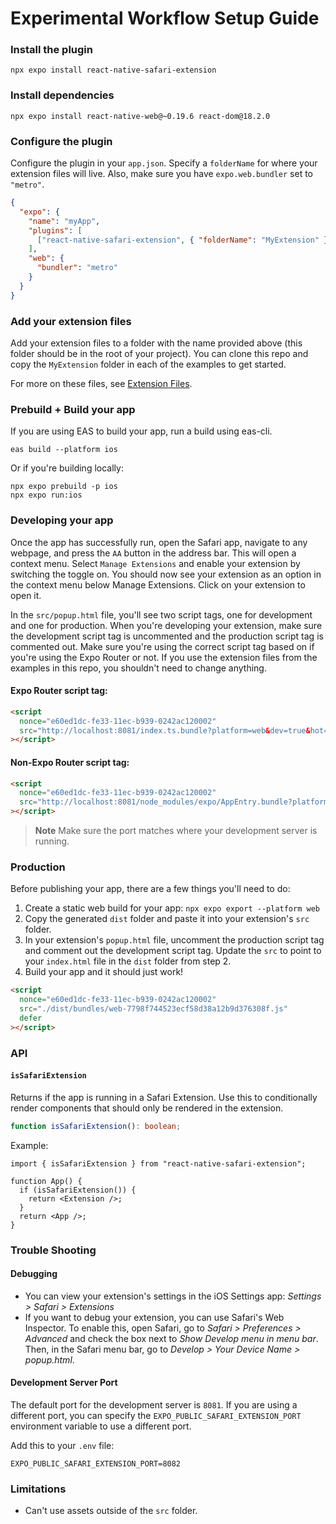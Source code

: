# Experimental Workflow Setup Guide

### Install the plugin

```console
npx expo install react-native-safari-extension
```

### Install dependencies

```console
npx expo install react-native-web@~0.19.6 react-dom@18.2.0
```

### Configure the plugin

Configure the plugin in your `app.json`. Specify a `folderName` for where your extension files will live. Also, make sure you have `expo.web.bundler` set to `"metro"`.

```json
{
  "expo": {
    "name": "myApp",
    "plugins": [
      ["react-native-safari-extension", { "folderName": "MyExtension" }]
    ],
    "web": {
      "bundler": "metro"
    }
  }
}
```

### Add your extension files

Add your extension files to a folder with the name provided above (this folder should be in the root of your project). You can clone this repo and copy the `MyExtension` folder in each of the examples to get started.

For more on these files, see [Extension Files](./ExtensionFiles.md).

### Prebuild + Build your app

If you are using EAS to build your app, run a build using eas-cli.

```console
eas build --platform ios
```

Or if you're building locally:

```console
npx expo prebuild -p ios
npx expo run:ios
```

### Developing your app

Once the app has successfully run, open the Safari app, navigate to any webpage, and press the `AA` button in the address bar. This will open a context menu. Select `Manage Extensions` and enable your extension by switching the toggle on. You should now see your extension as an option in the context menu below Manage Extensions. Click on your extension to open it.

In the `src/popup.html` file, you'll see two script tags, one for development and one for production. When you're developing your extension, make sure the development script tag is uncommented and the production script tag is commented out. Make sure you're using the correct script tag based on if you're using the Expo Router or not. If you use the extension files from the examples in this repo, you shouldn't need to change anything.

#### Expo Router script tag:

```html
<script
  nonce="e60ed1dc-fe33-11ec-b939-0242ac120002"
  src="http://localhost:8081/index.ts.bundle?platform=web&dev=true&hot=false&lazy=true&resolver.environment=client&transform.environment=client"
></script>
```

#### Non-Expo Router script tag:

```html
<script
  nonce="e60ed1dc-fe33-11ec-b939-0242ac120002"
  src="http://localhost:8081/node_modules/expo/AppEntry.bundle?platform=web&dev=true&hot=false&lazy=true"
></script>
```

> **Note** Make sure the port matches where your development server is running.

### Production

Before publishing your app, there are a few things you'll need to do:

1. Create a static web build for your app: `npx expo export --platform web`
2. Copy the generated `dist` folder and paste it into your extension's `src` folder.
3. In your extension's `popup.html` file, uncomment the production script tag and comment out the development script tag. Update the `src` to point to your `index.html` file in the `dist` folder from step 2.
4. Build your app and it should just work!

```html
<script
  nonce="e60ed1dc-fe33-11ec-b939-0242ac120002"
  src="./dist/bundles/web-7798f744523ecf58d38a12b9d376308f.js"
  defer
></script>
```

### API

#### `isSafariExtension`

Returns if the app is running in a Safari Extension. Use this to conditionally render components that should only be rendered in the extension.

```ts
function isSafariExtension(): boolean;
```

Example:

```tsx
import { isSafariExtension } from "react-native-safari-extension";

function App() {
  if (isSafariExtension()) {
    return <Extension />;
  }
  return <App />;
}
```

### Trouble Shooting

#### Debugging

- You can view your extension's settings in the iOS Settings app: _Settings > Safari > Extensions_
- If you want to debug your extension, you can use Safari's Web Inspector. To enable this, open Safari, go to _Safari > Preferences > Advanced_ and check the box next to _Show Develop menu in menu bar_. Then, in the Safari menu bar, go to _Develop > Your Device Name > popup.html_.

#### Development Server Port

The default port for the development server is `8081`. If you are using a different port, you can specify the `EXPO_PUBLIC_SAFARI_EXTENSION_PORT` environment variable to use a different port.

Add this to your `.env` file:

```
EXPO_PUBLIC_SAFARI_EXTENSION_PORT=8082
```

### Limitations

- Can't use assets outside of the `src` folder.
